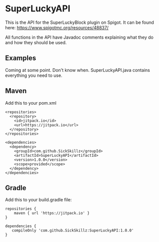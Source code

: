 # SuperLuckyAPI
This is the API for the SuperLuckyBlock plugin on Spigot. It can be found here: https://www.spigotmc.org/resources/48837/

All functions in the API have Javadoc comments explaining what they do and how they should be used.

## Examples
Coming at some point. Don't know when.
SuperLuckyAPI.java contains everything you need to use.

## Maven
Add this to your pom.xml
```
<repositories>
  <repository>
    <id>jitpack.io</id>
    <url>https://jitpack.io</url>
  </repository>
</repositories>

<dependencies>
  <dependency>
    <groupId>com.github.SickSkillz</groupId>
    <artifactId>SuperLuckyAPI</artifactId>
    <version>1.0.0</version>
    <scope>provided</scope>
  </dependency>
</dependencies>
```


## Gradle
Add this to your build.gradle file:
```
repositories {
    maven { url 'https://jitpack.io' }
}

dependencies {
   compileOnly 'com.github.SickSkillz:SuperLuckyAPI:1.0.0'
}
```
